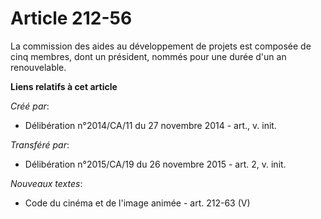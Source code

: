 # Article 212-56

La commission des aides au développement de projets est composée de cinq membres, dont un président, nommés pour une durée
d'un an renouvelable.

**Liens relatifs à cet article**

_Créé par_:

  - Délibération n°2014/CA/11 du 27 novembre 2014 - art., v. init.

_Transféré par_:

  - Délibération n°2015/CA/19 du 26 novembre 2015 - art. 2, v. init.

_Nouveaux textes_:

  - Code du cinéma et de l'image animée - art. 212-63 (V)

